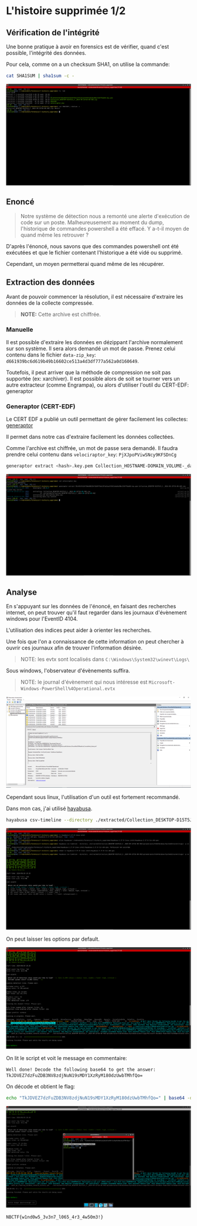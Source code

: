 # L'histoire supprimée 1/2

## Vérification de l'intégrité

Une bonne pratique à avoir en forensics est de vérifier, quand c'est possible, l'intégrité des données.

Pour cela, comme on a un checksum SHA1, on utilise la commande:
```bash
cat SHA1SUM | sha1sum -c -
```

![check integrity](./images/00-integrity_check.png)

## Enoncé

> Notre système de détection nous a remonté une alerte d'exécution de code sur un poste.
Malheureusement au moment du dump, l'historique de commandes powershell a été effacé. 
Y a-t-il moyen de quand même les retrouver ?

D'après l'énoncé, nous savons que des commandes powershell ont été exécutées et que le fichier contenant l'historique a été vidé ou supprimé.

Cependant, un moyen permetterai quand même de les récupérer.

## Extraction des données

Avant de pouvoir commencer la résolution, il est nécessaire d'extraire les données de la collecte compressée.
> **NOTE:** Cette archive est chiffrée.

### Manuelle

Il est possible d'extraire les données en dézippant l'archive normalement sur son système. Il sera alors demandé un mot de passe. Prenez celui contenu dans le fichier `data-zip_key`:
`d661939bc6d619b49b16602ce513a4d3df777a562a0d160649`.

Toutefois, il peut arriver que la méthode de compression ne soit pas supportée (ex: xarchiver). Il est possible alors de soit se tourner vers un autre extracteur (comme Engrampa), ou alors d'utiliser l'outil du CERT-EDF: generaptor

### Generaptor (CERT-EDF)

Le CERT EDF a publié un outil permettant de gérer facilement les collectes: [generaptor](https://github.com/CERT-EDF/generaptor)

Il permet dans notre cas d'extraire facilement les données collectées.

Comme l'archive est chiffrée, un mot de passe sera demandé. Il faudra prendre celui contenu dans `velociraptor_key`:
`PjXJpoPViwSNcy9KFSDnCg`

```bash
generaptor extract <hash>.key.pem Collection_HOSTNAME-DOMAIN_VOLUME-_dateTtime.zip
```

![generaptor extract](./images/01-collection_extraction.png)

## Analyse

En s'appuyant sur les données de l'énoncé, en faisant des recherches internet, on peut trouver qu'il faut regarder dans les journaux d'évènement windows pour l'EventID 4104.

L'utilisation des indices peut aider à orienter les recherches.

Une fois que l'on a connaissance de cette information on peut chercher à ouvrir ces journaux afin de trouver l'information désirée.
> NOTE: les evtx sont localisés dans `C:\Windows\System32\winevt\Logs\`

Sous windows, l'observateur d'évènements suffira. 
> NOTE: le journal d'évènement qui nous intéresse est `Microsoft-Windows-PowerShell%4Operational.evtx`

![windows evtx](./images/05-windows_evtx.png)

Cependant sous linux, l'utilisation d'un outil est fortement recommandé.

Dans mon cas, j'ai utilisé [hayabusa](https://github.com/Yamato-Security/hayabusa).

```bash
hayabusa csv-timeline --directory ./extracted/Collection_DESKTOP-D15T5J3_C-_2024-09-22T16-00-40Z/uploads/auto/C%3A/Windows/System32/winevt/Logs/ -p verbose
```

![evtx parsing](./images/02-evtx_parsing.png)

On peut laisser les options par default.

![ps script](./images/03-ps_script.png)

On lit le script et voit le message en commentaire:
```
Well done! Decode the following base64 to get the answer: TkJDVEZ7dzFuZDB3NV8zdjNuN19sMDY1XzRyM180dzUwbTMhfQo=
```

On décode et obtient le flag:
```bash
echo "TkJDVEZ7dzFuZDB3NV8zdjNuN19sMDY1XzRyM180dzUwbTMhfQo=" | base64 -d
```

![flag 1](./images/04-flag1.png)

```
NBCTF{w1nd0w5_3v3n7_l065_4r3_4w50m3!}
```
